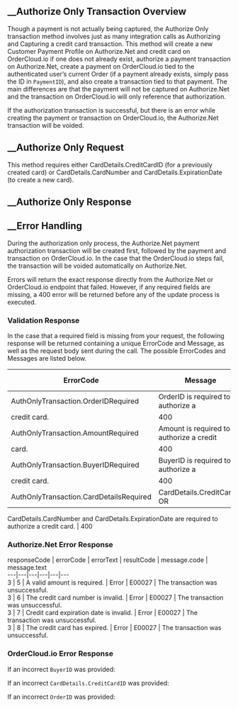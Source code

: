 

##  __Authorize Only Transaction Overview

Though a payment is not actually being captured, the Authorize Only
transaction method involves just as many integration calls as Authorizing and
Capturing a credit card transaction. This method will create a new Customer
Payment Profile on Authorize.Net and credit card on OrderCloud.io if one does
not already exist, authorize a payment transaction on Authorize.Net, create a
payment on OrderCloud.io tied to the authenticated user’s current Order (if a
payment already exists, simply pass the ID in `PaymentID`), and also create a
transaction tied to that payment. The main differences are that the payment
will not be captured on Authorize.Net and the transaction on OrderCloud.io
will only reference that authorization.

If the authorization transaction is successful, but there is an error while
creating the payment or transaction on OrderCloud.io, the Authorize.Net
transaction will be voided.

##  __Authorize Only Request

This method requires either CardDetails.CreditCardID (for a previously created
card) or CardDetails.CardNumber and CardDetails.ExpirationDate (to create a
new card).

##  __Authorize Only Response

##  __Error Handling

During the authorization only process, the Authorize.Net payment authorization
transaction will be created first, followed by the payment and transaction on
OrderCloud.io. In the case that the OrderCloud.io steps fail, the transaction
will be voided automatically on Authorize.Net.

Errors will return the exact response directly from the Authorize.Net or
OrderCloud.io endpoint that failed. However, if any required fields are
missing, a 400 error will be returned before any of the update process is
executed.

### Validation Response

In the case that a required field is missing from your request, the following
response will be returned containing a unique ErrorCode and Message, as well
as the request body sent during the call. The possible ErrorCodes and Messages
are listed below.

ErrorCode | Message | Status Code  
---|---|---  
AuthOnlyTransaction.OrderIDRequired | OrderID is required to authorize a
credit card. | 400  
AuthOnlyTransaction.AmountRequired | Amount is required to authorize a credit
card. | 400  
AuthOnlyTransaction.BuyerIDRequired | BuyerID is required to authorize a
credit card. | 400  
AuthOnlyTransaction.CardDetailsRequired | CardDetails.CreditCardID OR
CardDetails.CardNumber and CardDetails.ExpirationDate are required to
authorize a credit card. | 400  
  
### Authorize.Net Error Response

responseCode | errorCode | errorText | resultCode | message.code |
message.text  
---|---|---|---|---|---  
3 | 5 | A valid amount is required. | Error | E00027 | The transaction was
unsuccessful.  
3 | 6 | The credit card number is invalid. | Error | E00027 | The transaction
was unsuccessful.  
3 | 7 | Credit card expiration date is invalid. | Error | E00027 | The
transaction was unsuccessful.  
3 | 8 | The credit card has expired. | Error | E00027 | The transaction was
unsuccessful.  
  
### OrderCloud.io Error Response

If an incorrect `BuyerID` was provided:

If an incorrect `CardDetails.CreditCardID` was provided:

If an incorrect `OrderID` was provided:

